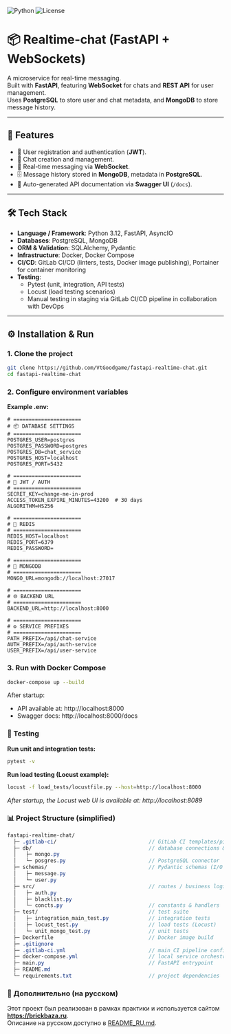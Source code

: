 
![Python](https://img.shields.io/badge/python-3.11-blue)
![License](https://img.shields.io/badge/license-MIT-green)

# 📦 Realtime-chat (FastAPI + WebSockets)

A microservice for real-time messaging.  
Built with **FastAPI**, featuring **WebSocket** for chats and **REST API** for user management.  
Uses **PostgreSQL** to store user and chat metadata, and **MongoDB** to store message history.

---

## 🚀 Features
- 🔑 User registration and authentication (**JWT**).  
- 👥 Chat creation and management.  
- 💬 Real-time messaging via **WebSocket**.  
- 🗄️ Message history stored in **MongoDB**, metadata in **PostgreSQL**.  
- 📑 Auto-generated API documentation via **Swagger UI** (`/docs`).  

---

## 🛠️ Tech Stack
- **Language / Framework**: Python 3.12, FastAPI, AsyncIO  
- **Databases**: PostgreSQL, MongoDB  
- **ORM & Validation**: SQLAlchemy, Pydantic  
- **Infrastructure**: Docker, Docker Compose  
- **CI/CD**: GitLab CI/CD (linters, tests, Docker image publishing), Portainer for container monitoring  
- **Testing**:  
  - Pytest (unit, integration, API tests)  
  - Locust (load testing scenarios)  
  - Manual testing in staging via GitLab CI/CD pipeline in collaboration with DevOps  

---

## ⚙️ Installation & Run

### 1. Clone the project
```bash
git clone https://github.com/VtGoodgame/fastapi-realtime-chat.git
cd fastapi-realtime-chat
```

### 2. Configure environment variables
**Example .env:**
```env
# ======================
# 📦 DATABASE SETTINGS
# ======================
POSTGRES_USER=postgres
POSTGRES_PASSWORD=postgres
POSTGRES_DB=chat_service
POSTGRES_HOST=localhost
POSTGRES_PORT=5432

# ======================
# 🔐 JWT / AUTH
# ======================
SECRET_KEY=change-me-in-prod
ACCESS_TOKEN_EXPIRE_MINUTES=43200  # 30 days
ALGORITHM=HS256

# ======================
# 🔄 REDIS
# ======================
REDIS_HOST=localhost
REDIS_PORT=6379
REDIS_PASSWORD=

# ======================
# 🍃 MONGODB
# ======================
MONGO_URL=mongodb://localhost:27017

# ======================
# 🌐 BACKEND URL
# ======================
BACKEND_URL=http://localhost:8000

# ======================
# ⚙️ SERVICE PREFIXES
# ======================
PATH_PREFIX=/api/chat-service
AUTH_PREFIX=/api/auth-service
USER_PREFIX=/api/user-service
```

### 3. Run with Docker Compose
```bash
docker-compose up --build
```

After startup:
- API available at: http://localhost:8000
- Swagger docs: http://localhost:8000/docs

### 🧪 Testing
**Run unit and integration tests:**
```bash
pytest -v
```
**Run load testing (Locust example):**
```bash
locust -f load_tests/locustfile.py --host=http://localhost:8000
```
*After startup, the Locust web UI is available at: http://localhost:8089*

### 📊 Project Structure (simplified)
```scss
fastapi-realtime-chat/
  ├─ .gitlab-ci/                              // GitLab CI templates/pipelines
  ├─ db/                                      // database connections & utils
  │   ├─ mongo.py
  │   └─ posgres.py                           // PostgreSQL connector
  ├─ schemas/                                 // Pydantic schemas (I/O validation)
  │   ├─ message.py
  │   └─ user.py
  ├─ src/                                     // routes / business logic
  │   ├─ auth.py
  │   ├─ blacklist.py
  │   └─ concts.py                            // constants & handlers
  ├─ test/                                    // test suite
  │   ├─ integration_main_test.py             // integration tests
  │   ├─ locust_test.py                       // load tests (Locust)
  │   └─ unit_mongo_test.py                   // unit tests
  ├─ Dockerfile                               // Docker image build
  ├─ .gitignore
  ├─ .gitlab-ci.yml                           // main CI pipeline config
  ├─ docker-compose.yml                       // local service orchestration
  ├─ main.py                                  // FastAPI entrypoint
  ├─ README.md
  └─ requirements.txt                         // project dependencies
```

### 📘 Дополнительно (на русском)

Этот проект был реализован в рамках практики и используется сайтом **https://brickbaza.ru**.  
Описание на русском доступно в [README_RU.md](README_RU.md).

